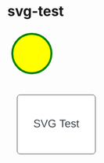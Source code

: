 # svg-test

<svg width="100" height="100">
  <circle cx="50" cy="50" r="40" stroke="green" stroke-width="4" fill="yellow" />
</svg>

<svg xmlns="http://www.w3.org/2000/svg" xmlns:xlink="http://www.w3.org/1999/xlink" xmlns:lucid="lucid" width="200" height="160"><g transform="translate(-20 -20)" lucid:page-tab-id="0_0"><path d="M40 46c0-3.3 2.7-6 6-6h148c3.3 0 6 2.7 6 6v108c0 3.3-2.7 6-6 6H46c-3.3 0-6-2.7-6-6z" stroke="#3a414a" fill="#fff"/><use xlink:href="#a" transform="matrix(1,0,0,1,52,52) translate(21.117283950617285 53.77777777777778)"/><use xlink:href="#b" transform="matrix(1,0,0,1,52,52) translate(74.2037037037037 53.77777777777778)"/><defs><path fill="#3a414a" d="M185-189c-5-48-123-54-124 2 14 75 158 14 163 119 3 78-121 87-175 55-17-10-28-26-33-46l33-7c5 56 141 63 141-1 0-78-155-14-162-118-5-82 145-84 179-34 5 7 8 16 11 25" id="c"/><path fill="#3a414a" d="M137 0h-34L2-248h35l83 218 83-218h36" id="d"/><path fill="#3a414a" d="M143 4C61 4 22-44 18-125c-5-107 100-154 193-111 17 8 29 25 37 43l-32 9c-13-25-37-40-76-40-61 0-88 39-88 99 0 61 29 100 91 101 35 0 62-11 79-27v-45h-74v-28h105v86C228-13 192 4 143 4" id="e"/><g id="a"><use transform="matrix(0.06172839506172839,0,0,0.06172839506172839,0,0)" xlink:href="#c"/><use transform="matrix(0.06172839506172839,0,0,0.06172839506172839,14.814814814814813,0)" xlink:href="#d"/><use transform="matrix(0.06172839506172839,0,0,0.06172839506172839,29.629629629629626,0)" xlink:href="#e"/></g><path fill="#3a414a" d="M127-220V0H93v-220H8v-28h204v28h-85" id="f"/><path fill="#3a414a" d="M100-194c63 0 86 42 84 106H49c0 40 14 67 53 68 26 1 43-12 49-29l28 8c-11 28-37 45-77 45C44 4 14-33 15-96c1-61 26-98 85-98zm52 81c6-60-76-77-97-28-3 7-6 17-6 28h103" id="g"/><path fill="#3a414a" d="M135-143c-3-34-86-38-87 0 15 53 115 12 119 90S17 21 10-45l28-5c4 36 97 45 98 0-10-56-113-15-118-90-4-57 82-63 122-42 12 7 21 19 24 35" id="h"/><path fill="#3a414a" d="M59-47c-2 24 18 29 38 22v24C64 9 27 4 27-40v-127H5v-23h24l9-43h21v43h35v23H59v120" id="i"/><g id="b"><use transform="matrix(0.06172839506172839,0,0,0.06172839506172839,0,0)" xlink:href="#f"/><use transform="matrix(0.06172839506172839,0,0,0.06172839506172839,11.049382716049381,0)" xlink:href="#g"/><use transform="matrix(0.06172839506172839,0,0,0.06172839506172839,23.39506172839506,0)" xlink:href="#h"/><use transform="matrix(0.06172839506172839,0,0,0.06172839506172839,34.50617283950617,0)" xlink:href="#i"/></g></defs></g></svg>
